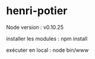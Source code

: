 # henri-potier

Node version : v0.10.25

installer les modules :
npm install

exécuter en local :
node bin/www

